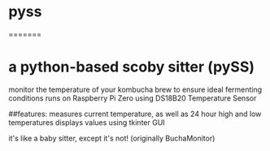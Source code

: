 
# pyss
=======
# a python-based scoby sitter (pySS)

monitor the temperature of your kombucha brew to ensure ideal fermenting conditions
runs on Raspberry Pi Zero using DS18B20 Temperature Sensor

##features:
measures current temperature, as well as 24 hour high and low temperatures
displays values using tkinter GUI

it's like a baby sitter, except it's not!
(originally BuchaMonitor)
